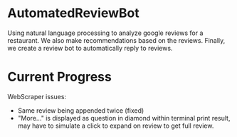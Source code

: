 # AutomatedReviewBot
Using natural language processing to analyze google reviews for a restaurant. We also make recommendations based on the reviews. Finally, we create a review bot to automatically reply to reviews.  

# Current Progress 
WebScraper issues:  
* Same review being appended twice (fixed)  
* "More..." is displayed as question in diamond within terminal print result, may have to simulate a click to expand on review to get full review.  